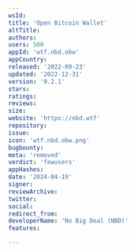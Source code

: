 ```yaml
---
wsId: 
title: 'Open Bitcoin Wallet'
altTitle: 
authors: 
users: 500
appId: 'wtf.nbd.obw'
appCountry: 
released: '2022-09-23'
updated: '2022-12-31'
version: '0.2.1'
stars: 
ratings: 
reviews: 
size: 
website: 'https://nbd.wtf'
repository: 
issue: 
icon: 'wtf.nbd.obw.png'
bugbounty: 
meta: 'removed'
verdict: 'fewusers'
appHashes: 
date: '2024-04-19'
signer: 
reviewArchive: 
twitter: 
social: 
redirect_from: 
developerName: 'No Big Deal (NBD)'
features: 

---
```



